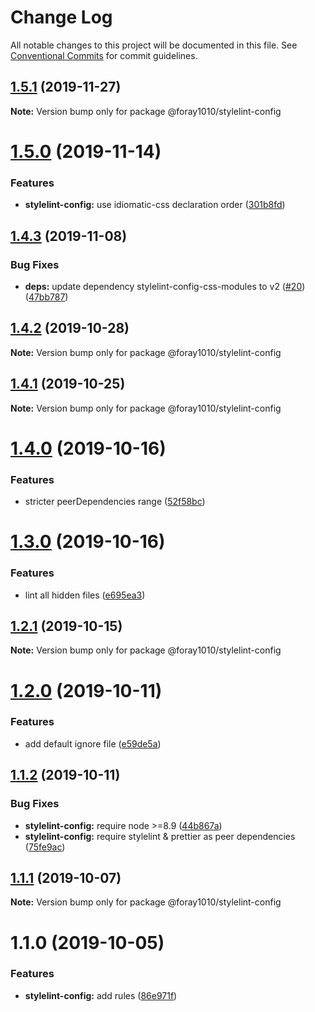 # Change Log

All notable changes to this project will be documented in this file.
See [Conventional Commits](https://conventionalcommits.org) for commit guidelines.

## [1.5.1](https://github.com/foray1010/common-presets/compare/@foray1010/stylelint-config@1.5.0...@foray1010/stylelint-config@1.5.1) (2019-11-27)

**Note:** Version bump only for package @foray1010/stylelint-config

# [1.5.0](https://github.com/foray1010/common-presets/compare/@foray1010/stylelint-config@1.4.3...@foray1010/stylelint-config@1.5.0) (2019-11-14)

### Features

- **stylelint-config:** use idiomatic-css declaration order ([301b8fd](https://github.com/foray1010/common-presets/commit/301b8fd5610a9acd7a9e8308bac9fea4ef6fe5ed))

## [1.4.3](https://github.com/foray1010/common-presets/compare/@foray1010/stylelint-config@1.4.2...@foray1010/stylelint-config@1.4.3) (2019-11-08)

### Bug Fixes

- **deps:** update dependency stylelint-config-css-modules to v2 ([#20](https://github.com/foray1010/common-presets/issues/20)) ([47bb787](https://github.com/foray1010/common-presets/commit/47bb787d75d962e738d47e559bf7bc8462e45607))

## [1.4.2](https://github.com/foray1010/common-presets/compare/@foray1010/stylelint-config@1.4.1...@foray1010/stylelint-config@1.4.2) (2019-10-28)

**Note:** Version bump only for package @foray1010/stylelint-config

## [1.4.1](https://github.com/foray1010/common-presets/compare/@foray1010/stylelint-config@1.4.0...@foray1010/stylelint-config@1.4.1) (2019-10-25)

**Note:** Version bump only for package @foray1010/stylelint-config

# [1.4.0](https://github.com/foray1010/common-presets/compare/@foray1010/stylelint-config@1.3.0...@foray1010/stylelint-config@1.4.0) (2019-10-16)

### Features

- stricter peerDependencies range ([52f58bc](https://github.com/foray1010/common-presets/commit/52f58bc1e6ad87b544730ef7320be2c052d4d34d))

# [1.3.0](https://github.com/foray1010/common-presets/compare/@foray1010/stylelint-config@1.2.1...@foray1010/stylelint-config@1.3.0) (2019-10-16)

### Features

- lint all hidden files ([e695ea3](https://github.com/foray1010/common-presets/commit/e695ea3c8ba2a5862d0c80cd4b0a19e2bd3f2bfc))

## [1.2.1](https://github.com/foray1010/common-presets/compare/@foray1010/stylelint-config@1.2.0...@foray1010/stylelint-config@1.2.1) (2019-10-15)

**Note:** Version bump only for package @foray1010/stylelint-config

# [1.2.0](https://github.com/foray1010/common-presets/compare/@foray1010/stylelint-config@1.1.2...@foray1010/stylelint-config@1.2.0) (2019-10-11)

### Features

- add default ignore file ([e59de5a](https://github.com/foray1010/common-presets/commit/e59de5a))

## [1.1.2](https://github.com/foray1010/common-presets/compare/@foray1010/stylelint-config@1.1.1...@foray1010/stylelint-config@1.1.2) (2019-10-11)

### Bug Fixes

- **stylelint-config:** require node >=8.9 ([44b867a](https://github.com/foray1010/common-presets/commit/44b867a))
- **stylelint-config:** require stylelint & prettier as peer dependencies ([75fe9ac](https://github.com/foray1010/common-presets/commit/75fe9ac))

## [1.1.1](https://github.com/foray1010/common-presets/compare/@foray1010/stylelint-config@1.1.0...@foray1010/stylelint-config@1.1.1) (2019-10-07)

**Note:** Version bump only for package @foray1010/stylelint-config

# 1.1.0 (2019-10-05)

### Features

- **stylelint-config:** add rules ([86e971f](https://github.com/foray1010/common-presets/commit/86e971f))
